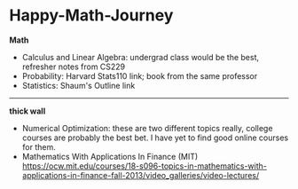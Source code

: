 # Happy-Math-Journey
**Math**
- Calculus and Linear Algebra: undergrad class would be the best, refresher notes from CS229
- Probability: Harvard Stats110 link; book from the same professor
- Statistics: Shaum's Outline link

<hr>

**thick wall**
- Numerical Optimization: these are two different topics really, college courses are probably the best bet. I have yet to find good online courses for them.
- Mathematics With Applications In Finance (MIT)  
https://ocw.mit.edu/courses/18-s096-topics-in-mathematics-with-applications-in-finance-fall-2013/video_galleries/video-lectures/
